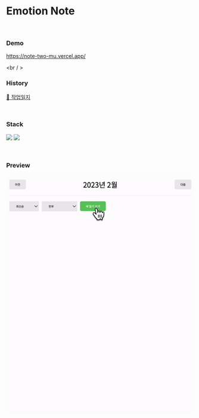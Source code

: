 # Emotion Note

<br />

### Demo
https://note-two-mu.vercel.app/

<br / >

### History
<a href="https://jyounge.notion.site/emoiton-note-react-da804bbb40644ae7b023d79d479f8700">🚜 작업일지 </a>

<br />

### Stack
<img src="https://img.shields.io/badge/react-61DAFB?style=for-the-badge&logo=react&logoColor=black">  <img src="https://img.shields.io/badge/css-1572B6?style=for-the-badge&logo=css3&logoColor=white">

<br />

### Preview
<img src="https://github.com/7uckystrike/note/blob/main/preview/view.gif?raw=true" alt="preview" />
